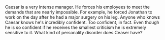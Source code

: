 Caesar is a very intense manager. He forces his employees to meet the demands
that are nearly impossible. For example, he forced Jonathan to work on the day
after he had a major surgery on his leg. Anyone who knows Caesar knows he's
incredibly confident. Too confident, in fact. Even though he is so confident if
he receives the smallest criticism he is extremely sensitive to it. What kind
of personality disorder does Ceaser have?
